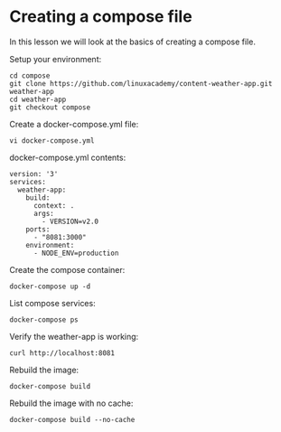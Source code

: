 # Creating a compose file

In this lesson we will look at the basics of creating a compose file.

Setup your environment:
```
cd compose
git clone https://github.com/linuxacademy/content-weather-app.git weather-app
cd weather-app
git checkout compose
```

Create a docker-compose.yml file:
```
vi docker-compose.yml
```

docker-compose.yml contents:
```
version: '3'
services:
  weather-app:
    build:
      context: .
      args:
        - VERSION=v2.0
    ports:
      - "8081:3000"
    environment:
      - NODE_ENV=production
```

Create the compose container:
```
docker-compose up -d
```

List compose services:
```
docker-compose ps
```

Verify the weather-app is working:
```
curl http://localhost:8081
```

Rebuild the image:
```
docker-compose build
```

Rebuild the image with no cache:
```
docker-compose build --no-cache
```

